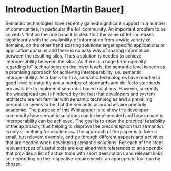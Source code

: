# Introduction [Martin Bauer]
Semantic technologies have recently gained significant support in a number of communities, in particular the IoT community. An important problem to be solved is that on the one hand it is clear that the value of IoT increases significantly with the availability of information from a wide variety of domains, on the other hand existing solutions target specific applications or application domains and there is no easy way of sharing information between the resulting silos. Thus a solution is needed to achieve interoperability between the silos. As there is a huge heterogeneity regarding IoT technologies on the lower levels, the semantic level is seen as a promising approach for achieving interoperability, i.e. semantic interoperability.
As a basis for this, semantic technologies have reached a good level of maturity and a number of standards and de-facto standards are available to implement semantic-based solutions. 
However, currently the widespread use is hindered by the fact that developers and system architects are not familiar with semantic technologies and a prevailing perception seems to be that the semantic approaches are primarily academic.
The purpose of this Whitepaper is to show the developer community how semantic solutions can be implemented and how semantic interoperability can be achieved. The goal is to show the practical feasibility of the approach, thus helping to disprove the preconception that semantics is only something for academics.
The approach of the paper is to take a small, but relevant example, and go through different aspects and activities that are needed when developing semantic solutions. For each of the steps relevant types of useful tools are explained with references to an appendix that provides a list of actual tools with short descriptions and relevant links, so, depending on the respective requirements, an appropriate tool can be chosen.
